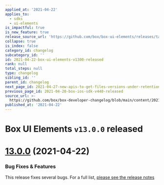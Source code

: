 ```yaml
---
applied_at: '2021-04-22'
applies_to:
  - sdks
  - ui-elements
is_impactful: true
is_new_feature: true
release_source_url: 'https://github.com/box/box-ui-elements/releases/tag/v13.0.0'
collapse: true
is_index: false
category_id: changelog
subcategory_id: ''
id: 2021-04-22-box-ui-elements-v1300-released
rank: null
total_steps: null
type: changelog
sibling_id: ''
parent_id: changelog
next_page_id: 2021-04-27-new-apis-to-get-files-versions-under-retention
previous_page_id: 2021-04-20-box-ios-sdk-v440-released
source_url: >-
  https://github.com/box/box-developer-changelog/blob/main/content/2021/04-22-box-ui-elements-v1300-released.md
published_at: '2021-04-22'
---
```

# Box UI Elements `v13.0.0` released

# [13.0.0][1] (2021-04-22)

### Bug Fixes & Features

This release fixes several bugs. For a full list, [please see the release notes][1]

[1]: https://github.com/box/box-ui-elements/releases/tag/v13.0.0